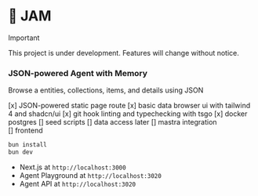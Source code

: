 # 🍒 JAM

> [!IMPORTANT]
> This project is under development. Features will change without notice.

### JSON-powered Agent with Memory

Browse a entities, collections, items, and details using JSON

[x] JSON-powered static page route
[x] basic data browser ui with tailwind 4 and shadcn/ui
[x] git hook linting and typechecking with tsgo
[x] docker postgres
[] seed scripts
[] data access later
[] mastra integration  
[] frontend

```bash
bun install
bun dev
```

- Next.js at `http://localhost:3000`
- Agent Playground at `http://localhost:3020`
- Agent API at `http://localhost:3020`
